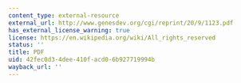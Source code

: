 ```yaml
---
content_type: external-resource
external_url: http://www.genesdev.org/cgi/reprint/20/9/1123.pdf
has_external_license_warning: true
license: https://en.wikipedia.org/wiki/All_rights_reserved
status: ''
title: PDF
uid: 42fec0d3-4dee-410f-acd0-6b927719994b
wayback_url: ''
---
```


